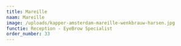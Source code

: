 ```yaml
---
title: Mareille
naam: Mareille
image: /uploads/kapper-amsterdam-mareille-wenkbrauw-harsen.jpg
functie: Reception - EyeBrow Specialist
order_number: 33
---
```


